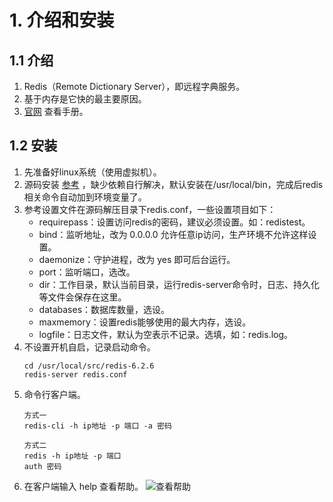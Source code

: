 # 1. 介绍和安装

## 1.1 介绍

1. Redis（Remote Dictionary Server），即远程字典服务。
2. 基于内存是它快的最主要原因。
3. [官网](https://redis.io/) 查看手册。

## 1.2 安装

1. 先准备好linux系统（使用虚拟机）。
2. 源码安装 [参考](https://redis.io/docs/getting-started/installation/install-redis-from-source/) ，缺少依赖自行解决，默认安装在/usr/local/bin，完成后redis相关命令自动加到环境变量了。
3. 参考设置文件在源码解压目录下redis.conf，一些设置项目如下：
   + requirepass：设置访问redis的密码，建议必须设置。如：redistest。
   + bind：监听地址，改为 0.0.0.0 允许任意ip访问，生产环境不允许这样设置。
   + daemonize：守护进程，改为 yes 即可后台运行。
   + port：监听端口，选改。
   + dir：工作目录，默认当前目录，运行redis-server命令时，日志、持久化等文件会保存在这里。
   + databases：数据库数量，选设。
   + maxmemory：设置redis能够使用的最大内存，选设。
   + logfile：日志文件，默认为空表示不记录。选填，如：redis.log。
4. 不设置开机自启，记录启动命令。
    ```shell
    cd /usr/local/src/redis-6.2.6
    redis-server redis.conf
    ```
5. 命令行客户端。
    ```shell
    方式一
    redis-cli -h ip地址 -p 端口 -a 密码
    
    方式二
    redis -h ip地址 -p 端口
    auth 密码
    ```
6. 在客户端输入 help 查看帮助。
![查看帮助](images/redis客户端help.png)